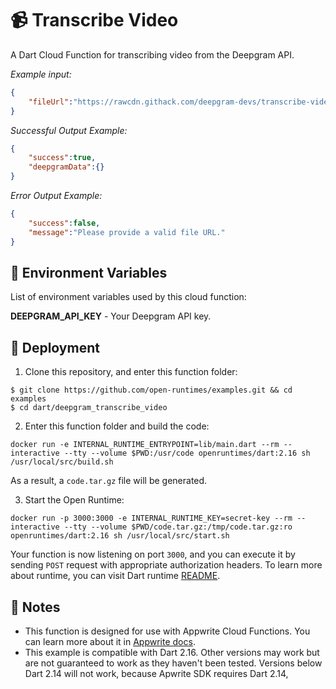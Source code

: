 # 📹 Transcribe Video

A Dart Cloud Function for transcribing video from the Deepgram API.

_Example input:_

```json
{
    "fileUrl":"https://rawcdn.githack.com/deepgram-devs/transcribe-videos/62fc7769d6e2bf38e420ee5224060922af4546f7/deepgram.mp4"
}
```

_Successful Output Example:_


```json
{
    "success":true,
    "deepgramData":{}
}
```

_Error Output Example:_


```json
{
    "success":false,
    "message":"Please provide a valid file URL."
}
```

## 📝 Environment Variables

List of environment variables used by this cloud function:

**DEEPGRAM_API_KEY** - Your Deepgram API key.

## 🚀 Deployment

1. Clone this repository, and enter this function folder:

```
$ git clone https://github.com/open-runtimes/examples.git && cd examples
$ cd dart/deepgram_transcribe_video
```

2. Enter this function folder and build the code:
```
docker run -e INTERNAL_RUNTIME_ENTRYPOINT=lib/main.dart --rm --interactive --tty --volume $PWD:/usr/code openruntimes/dart:2.16 sh /usr/local/src/build.sh
```
As a result, a `code.tar.gz` file will be generated.

3. Start the Open Runtime:
```
docker run -p 3000:3000 -e INTERNAL_RUNTIME_KEY=secret-key --rm --interactive --tty --volume $PWD/code.tar.gz:/tmp/code.tar.gz:ro openruntimes/dart:2.16 sh /usr/local/src/start.sh
```

Your function is now listening on port `3000`, and you can execute it by sending `POST` request with appropriate authorization headers. To learn more about runtime, you can visit Dart runtime [README](https://github.com/open-runtimes/open-runtimes/tree/main/runtimes/dart-2.16).

## 📝 Notes
 - This function is designed for use with Appwrite Cloud Functions. You can learn more about it in [Appwrite docs](https://appwrite.io/docs/functions).
 - This example is compatible with Dart 2.16. Other versions may work but are not guaranteed to work as they haven't been tested. Versions below Dart 2.14 will not work, because Apwrite SDK requires Dart 2.14,